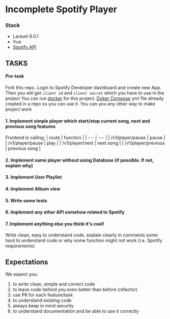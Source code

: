 # Incomplete Spotify Player

### Stack
- Laravel 6.0.1
- Vue
- [Spotify API](https://developer.spotify.com/)

## TASKS

#### Pre-task
Fork this repo.
Login to Spotify Developer dashboard and create new App. Then you will get `client id` and `client secret` which you have to use in the project
You can run [docker](https://www.docker.com/) for this project. [Doker Compose](https://docs.docker.com/compose/) yml file already created in a repo so you can use it. You can you any other way to make project work

#### 1. Implement simple player which start/stop current song, next and previous song features
Frontend is calling: 
| route | function |
| --- | --- |
| /v1/player/pause | pause |
| /v1/player/pause | play |
| /v1/player/next | next song |
| /v1/player/previous | previous song |


#### 2. Implement same player without using Database (if possible. If not, explain why)

#### 3. Implement User Playlist

#### 4. Implement Album view

#### 5. Write some tests

#### 6. Implement any other API somehow related to Spotify

#### 7. Implement anything else you think it's cool!

Write clean, easy to understand code. explain clearly in comments some hard to understand code or why some function might not work (i.e. Spotify requirements)

## Expectations

We expect you:
1. to write clean, simple and correct code
2. to leave code behind you even better than before (refactor)
3. use PR for each feature/task
4. to understand existing code
5. always keep in mind security
6. to understand documentation and be able to use it correctly
